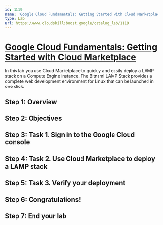 ```yaml
---
id: 1119
name: 'Google Cloud Fundamentals: Getting Started with Cloud Marketplace'
type: Lab
url: https://www.cloudskillsboost.google/catalog_lab/1119
---
```


# [Google Cloud Fundamentals: Getting Started with Cloud Marketplace](https://www.cloudskillsboost.google/catalog_lab/1119)

In this lab you use Cloud Marketplace to quickly and easily deploy a LAMP stack on a Compute Engine instance. The Bitnami LAMP Stack provides a complete web development environment for Linux that can be launched in one click.

## Step 1: Overview

## Step 2: Objectives

## Step 3: Task 1. Sign in to the Google Cloud console

## Step 4: Task 2. Use Cloud Marketplace to deploy a LAMP stack

## Step 5: Task 3. Verify your deployment

## Step 6: Congratulations!

## Step 7: End your lab
